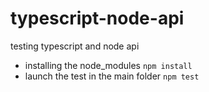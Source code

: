 # typescript-node-api
testing   typescript and node api

* installing the node_modules `npm install`
* launch the test in the main folder `npm test`


